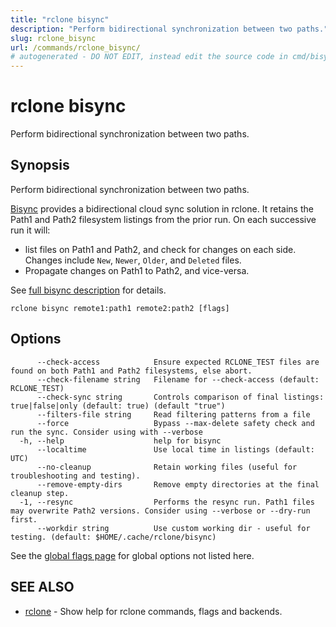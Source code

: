 ```yaml
---
title: "rclone bisync"
description: "Perform bidirectional synchronization between two paths."
slug: rclone_bisync
url: /commands/rclone_bisync/
# autogenerated - DO NOT EDIT, instead edit the source code in cmd/bisync/ and as part of making a release run "make commanddocs"
---
```

# rclone bisync

Perform bidirectional synchronization between two paths.

## Synopsis

Perform bidirectional synchronization between two paths.

[Bisync](https://rclone.org/bisync/) provides a
bidirectional cloud sync solution in rclone.
It retains the Path1 and Path2 filesystem listings from the prior run.
On each successive run it will:
- list files on Path1 and Path2, and check for changes on each side.
  Changes include `New`, `Newer`, `Older`, and `Deleted` files.
- Propagate changes on Path1 to Path2, and vice-versa.

See [full bisync description](https://rclone.org/bisync/) for details.


```
rclone bisync remote1:path1 remote2:path2 [flags]
```

## Options

```
      --check-access            Ensure expected RCLONE_TEST files are found on both Path1 and Path2 filesystems, else abort.
      --check-filename string   Filename for --check-access (default: RCLONE_TEST)
      --check-sync string       Controls comparison of final listings: true|false|only (default: true) (default "true")
      --filters-file string     Read filtering patterns from a file
      --force                   Bypass --max-delete safety check and run the sync. Consider using with --verbose
  -h, --help                    help for bisync
      --localtime               Use local time in listings (default: UTC)
      --no-cleanup              Retain working files (useful for troubleshooting and testing).
      --remove-empty-dirs       Remove empty directories at the final cleanup step.
  -1, --resync                  Performs the resync run. Path1 files may overwrite Path2 versions. Consider using --verbose or --dry-run first.
      --workdir string          Use custom working dir - useful for testing. (default: $HOME/.cache/rclone/bisync)
```

See the [global flags page](/flags/) for global options not listed here.

## SEE ALSO

* [rclone](/commands/rclone/)	 - Show help for rclone commands, flags and backends.

